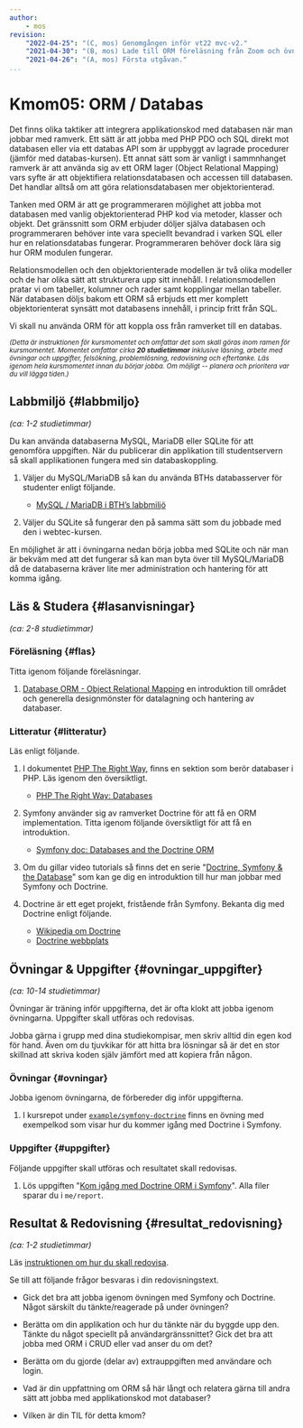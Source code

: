 ```yaml
---
author:
    - mos
revision:
    "2022-04-25": "(C, mos) Genomgången inför vt22 mvc-v2."
    "2021-04-30": "(B, mos) Lade till ORM föreläsning från Zoom och övningar."
    "2021-04-26": "(A, mos) Första utgåvan."
...
```

Kmom05: ORM / Databas
==================================

Det finns olika taktiker att integrera applikationskod med databasen när man jobbar med ramverk. Ett sätt är att jobba med PHP PDO och SQL direkt mot databasen eller via ett databas API som är uppbyggt av lagrade procedurer (jämför med databas-kursen). Ett annat sätt som är vanligt i sammnhanget ramverk är att använda sig av ett ORM lager (Object Relational Mapping) vars syfte är att objektifiera relationsdatabasen och accessen till databasen. Det handlar alltså om att göra relationsdatabasen mer objektorienterad.

Tanken med ORM är att ge programmeraren möjlighet att jobba mot databasen med vanlig objektorienterad PHP kod via metoder, klasser och objekt. Det gränssnitt som ORM erbjuder döljer själva databasen och programmeraren behöver inte vara speciellt bevandrad i varken SQL eller hur en relationsdatabas fungerar. Programmeraren behöver dock lära sig hur ORM modulen fungerar.

Relationsmodellen och den objektorienterade modellen är två olika modeller och de har olika sätt att strukturera upp sitt innehåll. I relationsmodellen pratar vi om tabeller, kolumner och rader samt kopplingar mellan tabeller. När databasen döljs bakom ett ORM så erbjuds ett mer komplett objektorienterat synsätt mot databasens innehåll, i princip fritt från SQL.

Vi skall nu använda ORM för att koppla oss från ramverket till en databas.

<!-- more -->

<small><i>(Detta är instruktionen för kursmomentet och omfattar det som skall göras inom ramen för kursmomentet. Momentet omfattar cirka **20 studietimmar** inklusive läsning, arbete med övningar och uppgifter, felsökning, problemlösning, redovisning och eftertanke. Läs igenom hela kursmomentet innan du börjar jobba. Om möjligt -- planera och prioritera var du vill lägga tiden.)</i></small>



Labbmiljö  {#labbmiljo}
---------------------------------

*(ca: 1-2 studietimmar)*

Du kan använda databaserna MySQL, MariaDB eller SQLite för att genomföra uppgiften. När du publicerar din applikation till studentservern så skall applikationen fungera med sin databaskoppling.

1. Väljer du MySQL/MariaDB så kan du använda BTHs databasserver för studenter enligt följande.

    * [MySQL / MariaDB i BTH’s labbmiljö](labbmiljo/mysql-bth-labbmiljo)

1. Väljer du SQLite så fungerar den på samma sätt som du jobbade med den i webtec-kursen.

En möjlighet är att i övningarna nedan börja jobba med SQLite och när man är bekväm med att det fungerar så kan man byta över till MySQL/MariaDB då de databaserna kräver lite mer administration och hantering för att komma igång.

<!--
* Fixa video om labbmiljön?
-->



Läs & Studera  {#lasanvisningar}
---------------------------------

*(ca: 2-8 studietimmar)*



### Föreläsning {#flas}

Titta igenom följande föreläsningar.

1. [Database ORM - Object Relational Mapping](./../forelasning/orm) en introduktion till området och generella designmönster för datalagning och hantering av databaser.

<!--
* Gör om ovan zoom till en vanlig inspelad föreläsning.
* Föreläs och visa strukturen i Doctrine & Symfony.
-->



### Litteratur  {#litteratur}

Läs enligt följande.

1. I dokumentet [PHP The Right Way](http://www.phptherightway.com/), finns en sektion som berör databaser i PHP. Läs igenom den översiktligt.

    * [PHP The Right Way: Databases](https://phptherightway.com/#databases)

1. Symfony använder sig av ramverket Doctrine för att få en ORM implementation. Titta igenom följande översiktligt för att få en introduktion.

    * [Symfony doc: Databases and the Doctrine ORM](https://symfony.com/doc/current/doctrine.html)

1. Om du gillar video tutorials så finns det en serie "[Doctrine, Symfony & the Database](https://symfonycasts.com/screencast/symfony-doctrine)" som kan ge dig en introduktion till hur man jobbar med Symfony och Doctrine.

1. Doctrine är ett eget projekt, fristående från Symfony. Bekanta dig med Doctrine enligt följande.

    * [Wikipedia om Doctrine](https://en.wikipedia.org/wiki/Doctrine_(PHP))
    * [Doctrine webbplats](https://www.doctrine-project.org/)



Övningar & Uppgifter  {#ovningar_uppgifter}
-------------------------------------------

*(ca: 10-14 studietimmar)*

Övningar är träning inför uppgifterna, det är ofta klokt att jobba igenom övningarna. Uppgifter skall utföras och redovisas.

Jobba gärna i grupp med dina studiekompisar, men skriv alltid din egen kod för hand. Även om du tjuvkikar för att hitta bra lösningar så är det en stor skillnad att skriva koden själv jämfört med att kopiera från någon.



### Övningar {#ovningar}

Jobba igenom övningarna, de förbereder dig inför uppgifterna.

1. I kursrepot under [`example/symfony-doctrine`](https://github.com/dbwebb-se/mvc/tree/main/example/symfony-doctrine) finns en övning med exempelkod som visar hur du kommer igång med Doctrine i Symfony.



### Uppgifter {#uppgifter}

Följande uppgifter skall utföras och resultatet skall redovisas.

1. Lös uppgiften "[Kom igång med Doctrine ORM i Symfony](uppgift/kom-igang-med-doctrine-orm-i-symfony)". Alla filer sparar du i `me/report`.



Resultat & Redovisning  {#resultat_redovisning}
-----------------------------------------------

*(ca: 1-2 studietimmar)*

Läs [instruktionen om hur du skall redovisa](./../redovisa).

Se till att följande frågor besvaras i din redovisningstext.

* Gick det bra att jobba igenom övningen med Symfony och Doctrine. Något särskilt du tänkte/reagerade på under övningen?

* Berätta om din applikation och hur du tänkte när du byggde upp den. Tänkte du något speciellt på användargränssnittet? Gick det bra att jobba med ORM i CRUD eller vad anser du om det?

* Berätta om du gjorde (delar av) extrauppgiften med användare och login.

* Vad är din uppfattning om ORM så här långt och relatera gärna till andra sätt att jobba med applikationskod mot databaser?

* Vilken är din TIL för detta kmom?
